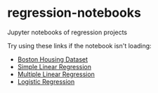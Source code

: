 # regression-notebooks
Jupyter notebooks of regression projects

Try using these links if the notebook isn't loading:
* [Boston Housing Dataset](https://nbviewer.jupyter.org/github/cliffwhitworth/machine_learning_notebooks/blob/master/BostonHousingDataset.ipynb)
* [Simple Linear Regression](https://nbviewer.jupyter.org/github/cliffwhitworth/machine_learning_notebooks/blob/master/SimpleLinearRegression.ipynb)
* [Multiple Linear Regression](https://nbviewer.jupyter.org/github/cliffwhitworth/machine_learning_notebooks/blob/master/MultipleLinearRegression.ipynb)
* [Logistic Regression](https://nbviewer.jupyter.org/github/cliffwhitworth/machine_learning_notebooks/blob/master/LogisticRegression.ipynb)
